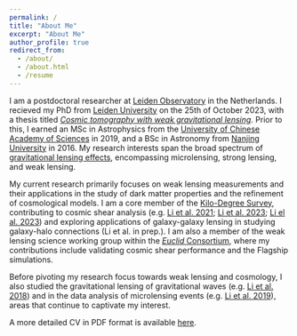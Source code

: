 ```yaml
---
permalink: /
title: "About Me"
excerpt: "About Me"
author_profile: true
redirect_from: 
  - /about/
  - /about.html
  - /resume
---
```


I am a postdoctoral researcher at [Leiden Observatory](https://www.universiteitleiden.nl/en/science/astronomy) in the Netherlands. I recieved my PhD from [Leiden University](https://www.universiteitleiden.nl/en) on the 25th of October 2023, with a thesis titled [*Cosmic tomography with weak gravitational lensing*](https://scholarlypublications.universiteitleiden.nl/handle/1887/3645974). Prior to this, I earned an MSc in Astrophysics from the [University of Chinese Academy of Sciences](https://english.ucas.ac.cn/) in 2019, and a BSc in Astronomy from [Nanjing University](https://www.nju.edu.cn/en/) in 2016. My research interests span the broad spectrum of [gravitational lensing effects](https://en.wikipedia.org/wiki/Gravitational_lens), encompassing microlensing, strong lensing, and weak lensing.

My current research primarily focuses on weak lensing measurements and their applications in the study of dark matter properties and the refinement of cosmological models. I am a core member of the [Kilo-Degree Survey](https://kids.strw.leidenuniv.nl/), contributing to cosmic shear analysis (e.g. [Li et al. 2021](https://ui.adsabs.harvard.edu/abs/2021A%26A...646A.175L/abstract); [Li et al. 2023](https://ui.adsabs.harvard.edu/abs/2023A%26A...670A.100L/abstract); [Li el al. 2023](https://ui.adsabs.harvard.edu/abs/2023A%26A...679A.133L/abstract)) and exploring applications of galaxy-galaxy lensing in studying galaxy-halo connections (Li et al. in prep.). I am also a member of the weak lensing science working group within the [*Euclid* Consortium](https://www.euclid-ec.org/), where my contributions include validating cosmic shear performance and the Flagship simulations. 

Before pivoting my research focus towards weak lensing and cosmology, I also studied the gravitational lensing of gravitational waves (e.g. [Li et al. 2018](https://ui.adsabs.harvard.edu/abs/2018MNRAS.476.2220L/abstract)) and in the data analysis of microlensing events (e.g. [Li et al. 2019](https://ui.adsabs.harvard.edu/abs/2019MNRAS.488.3308L/abstract)), areas that continue to captivate my interest.

A more detailed CV in PDF format is available [here](https://lshuns.github.io/files/CV_lshuns.pdf).
